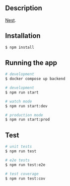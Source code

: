 ## Description

[Nest](https://github.com/nestjs/nest).

## Installation

```bash
$ npm install
```

## Running the app
```bash
# development
$ docker compose up backend
```


```bash
# development
$ npm run start

# watch mode
$ npm run start:dev

# production mode
$ npm run start:prod
```

## Test

```bash
# unit tests
$ npm run test

# e2e tests
$ npm run test:e2e

# test coverage
$ npm run test:cov
```
